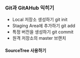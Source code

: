 ### Git과  GitAHub  익히기
*  Local  저장소 생성하기  git init
* Staging Area에 추가하기  git add
* 특정 버전을 생성하기  git commit
* 원격 저장소의 master 브랜치
#### SourceTree 사용하기